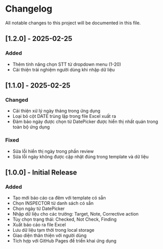 # Changelog

All notable changes to this project will be documented in this file.

## [1.2.0] - 2025-02-25

### Added
- Thêm tính năng chọn STT từ dropdown menu (1-20)
- Cải thiện trải nghiệm người dùng khi nhập dữ liệu

## [1.1.0] - 2025-02-25

### Changed
- Cải thiện xử lý ngày tháng trong ứng dụng
- Loại bỏ cột DATE trùng lặp trong file Excel xuất ra
- Đảm bảo ngày được chọn từ DatePicker được hiển thị nhất quán trong toàn bộ ứng dụng

### Fixed
- Sửa lỗi hiển thị ngày trong phần review
- Sửa lỗi ngày không được cập nhật đúng trong template và dữ liệu

## [1.0.0] - Initial Release

### Added
- Tạo mới báo cáo ca đêm với template có sẵn
- Chọn INSPECTOR từ danh sách có sẵn
- Chọn ngày từ DatePicker
- Nhập dữ liệu cho các trường: Target, Note, Corrective action
- Tùy chọn trạng thái: Checked, Not Check, Finding
- Xuất báo cáo ra file Excel
- Lưu dữ liệu tạm thời trong local storage
- Giao diện thân thiện với người dùng
- Tích hợp với GitHub Pages để triển khai ứng dụng
